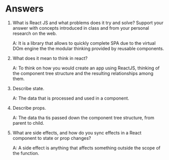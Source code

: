 # Answers

1. What is React JS and what problems does it try and solve? Support your answer with concepts introduced in class and from your personal research on the web.

    A: It is a library that allows to quickly complete SPA due to the virtual DOm engine the the modular thinking provided by reusable components.

1. What does it mean to think in react?

    A: To think on how you would create an app using ReactJS, thinking of the component tree structure and the resulting relationships among them.

1. Describe state.

    A: The data that is processed and used in a component.

1. Describe props.

    A: The data tha tis passed down the component tree structure, from parent to child.

1. What are side effects, and how do you sync effects in a React component to state or prop changes?

    A: A side effect is anything that affects something outside the scope of the function.
